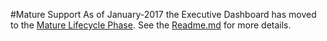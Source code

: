 #Mature Support
As of January-2017 the Executive Dashboard has moved to the [Mature Lifecycle Phase](http://links.esri.com/Support/ProductLifeCycle). 
See the [Readme.md](https://github.com/Esri/executive-dashboard/blob/master/README.md) for more details.
